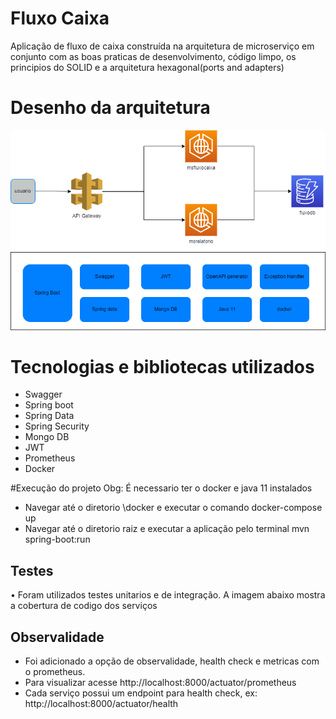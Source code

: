 # Fluxo Caixa

Aplicação de fluxo de caixa construída na arquitetura de microserviço em conjunto com as boas praticas de desenvolvimento, código limpo, os principios do SOLID e a arquitetura hexagonal(ports and adapters) 

# Desenho da arquitetura

![Desenho da arquitetura](testeBancocarrefour.png)
 
# Tecnologias e bibliotecas utilizados

* Swagger
* Spring boot
* Spring Data
* Spring Security
* Mongo DB
* JWT
* Prometheus
* Docker

#Execução do projeto
Obg: É necessario ter o docker e java 11 instalados
* Navegar até o diretorio \docker e executar o comando docker-compose up
* Navegar até o diretorio raiz e executar a aplicação pelo terminal mvn spring-boot:run

## Testes
•	Foram utilizados testes unitarios e de integração. A imagem abaixo mostra a cobertura de codigo dos serviços

## Observalidade
* Foi adicionado a opção de observalidade, health check e metricas com o prometheus.
* Para visualizar acesse http://localhost:8000/actuator/prometheus
* Cada serviço possui um endpoint para health check, ex: http://localhost:8000/actuator/health
